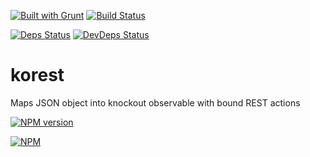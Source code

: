 [![Built with Grunt](https://cdn.gruntjs.com/builtwith.png)](http://gruntjs.com/)
[![Build Status](https://drone.io/github.com/sergeyt/korest/status.png)](https://drone.io/github.com/sergeyt/korest/latest)
                                                                                 
[![Deps Status](https://david-dm.org/sergeyt/korest.png)](https://david-dm.org/sergeyt/korest)
[![DevDeps Status](https://david-dm.org/sergeyt/korest/dev-status.png)](https://david-dm.org/sergeyt/korest#info=devDependencies)

# korest

Maps JSON object into knockout observable with bound REST actions

[![NPM version](https://badge.fury.io/js/korest.png)](http://badge.fury.io/js/)

[![NPM](https://nodei.co/npm/korest.png?downloads=true&stars=true)](https://nodei.co/npm/korest/)

